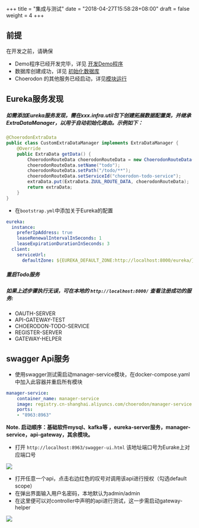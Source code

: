 +++
title = "集成与测试"
date = "2018-04-27T15:58:28+08:00"
draft = false
weight = 4
+++

## 前提

在开发之前，请确保

* Demo程序已经开发完毕，详见 [开发Demo程序](../../demo/)
* 数据库创建成功，详见 [初始化数据库](../init/)
* Choerodon 的其他服务已经启动，详见[模块运行](../run/)

## Eureka服务发现

##### 如需添加Eureka服务发现，需在xxx.infra.util包下创建拓展数据配置类，并继承ExtraDataManager，以用于自动初始化路由。示例如下：
```java
@ChoerodonExtraData
public class CustomExtraDataManager implements ExtraDataManager {
    @Override
    public ExtraData getData() {
        ChoerodonRouteData choerodonRouteData = new ChoerodonRouteData();
        choerodonRouteData.setName("todo");
        choerodonRouteData.setPath("/todo/**");
        choerodonRouteData.setServiceId("choerodon-todo-service");
        extraData.put(ExtraData.ZUUL_ROUTE_DATA, choerodonRouteData);
        return extraData;
    }
}
```
* 在`bootstrap.yml`中添加关于Eureka的配置

```yaml
eureka:
  instance:
    preferIpAddress: true
    leaseRenewalIntervalInSeconds: 1
    leaseExpirationDurationInSeconds: 3
  client:
    serviceUrl:
      defaultZone: ${EUREKA_DEFAULT_ZONE:http://localhost:8000/eureka/}
```
##### 重启Todo服务
##### 如果上述步骤执行无误，可在本地的 `http://localhost:8000/` 查看注册成功的服务:

*  OAUTH-SERVER
*  API-GATEWAY-TEST
*  CHOERODON-TODO-SERVICE
*  REGISTER-SERVER
*  GATEWAY-HELPER

## swagger Api服务
* 使用swagger测试需启动manager-service模块，在docker-compose.yaml中加入此容器并重启所有模块

```yaml
manager-service:
    container_name: manager-service
    image: registry.cn-shanghai.aliyuncs.com/choerodon/manager-service:0.6.0
    ports:
    - "8963:8963"
```

**Note. 启动顺序：基础软件mysql、kafka等 ，eureka-server服务，manager-service，api-gateway，其余模块。**

- 打开 `http://localhost:8963/swagger-ui.html` 该地址端口号为Eurake上对应端口号

![](/docs/development-guide/backend/intergration/images/swaggerTest1.png)

* 打开任意一个api，点击右边红色的叹号对调用该api进行授权（勾选default scope）
* 在弹出界面输入用户名密码，本地默认为admin/admin
* 在这里便可以对controller中声明的api进行测试，这一步需启动gateway-helper

![](/docs/development-guide/backend/intergration/images/swaggerTest4.png)